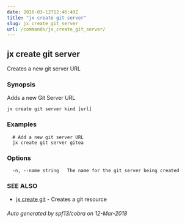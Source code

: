 ```yaml
---
date: 2018-03-12T12:46:49Z
title: "jx create git server"
slug: jx_create_git_server
url: /commands/jx_create_git_server/
---
```

## jx create git server

Creates a new git server URL

### Synopsis


Adds a new Git Server URL

```
jx create git server kind [url]
```

### Examples

```
  # Add a new git server URL
  jx create git server gitea
```

### Options

```
  -n, --name string   The name for the git server being created
```

### SEE ALSO
* [jx create git](/commands/jx_create_git/)	 - Creates a git resource

###### Auto generated by spf13/cobra on 12-Mar-2018

